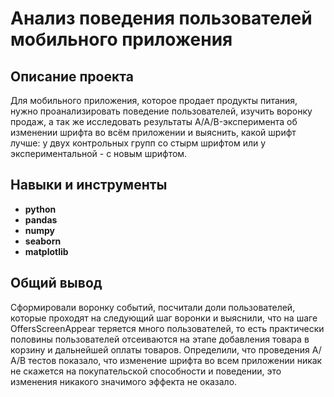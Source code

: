 # Анализ поведения пользователей мобильного приложения


## Описание проекта

Для мобильного приложения, которое продает продукты питания, нужно проанализировать поведение пользователей, изучить воронку продаж, а так же исследовать результаты A/A/B-эксперимента об изменении шрифта во всём приложении и выяснить, какой шрифт лучше: у двух контрольных групп со стырм шрифтом или у экспериментальной - с новым шрифтом.



## Навыки и инструменты

- **python**
- **pandas**
- **numpy**
- **seaborn**
- **matplotlib**

## 

## Общий вывод

Сформировали воронку событий, посчитали доли пользователей, которые проходят на следующий шаг воронки и выяснили, что на шаге OffersScreenAppear теряется много пользователей, то есть практически половины пользователей отсеиваются на этапе добавления товара в корзину и дальнейшей оплаты товаров. Определили, что проведения А/А/В тестов показало, что изменение шрифта во всем приложении никак не скажется на покупательской способности и поведении, это изменения никакого значимого эффекта не оказало.
